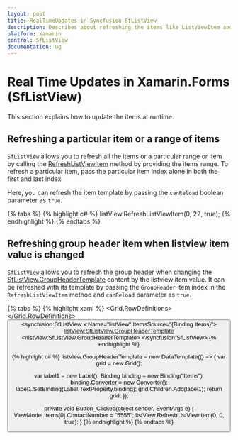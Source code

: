 ```yaml
---
layout: post
title: RealTimeUpdates in Syncfusion SfListView
description: Describes about refreshing the items like ListViewItem and GroupHeader at run time in Xamarin.Forms SfListView.
platform: xamarin
control: SfListView
documentation: ug
---
```


# Real Time Updates in Xamarin.Forms (SfListView)

This section explains how to update the items at runtime.

## Refreshing a particular item or a range of items

`SfListView` allows you to refresh all the items or a particular range or item by calling the [RefreshListViewItem](https://help.syncfusion.com/cr/xamarin/Syncfusion.ListView.XForms.SfListView.html#Syncfusion_ListView_XForms_SfListView_RefreshListViewItem_System_Int32_System_Int32_System_Boolean_) method by providing the items range. To refresh a particular item, pass the particular item index alone in both the first and last index.

Here, you can refresh the item template by passing the `canReload` boolean parameter as `true`.

{% tabs %}
{% highlight c# %}
listView.RefreshListViewItem(0, 22, true);
{% endhighlight %}
{% endtabs %}

## Refreshing group header item when listview item value is changed

`SfListView` allows you to refresh the group header when changing the [SfListView.GroupHeaderTemplate](https://help.syncfusion.com/cr/xamarin/Syncfusion.ListView.XForms.SfListView.html#Syncfusion_ListView_XForms_SfListView_GroupHeaderTemplate) content by the listview item value. It can be refreshed with its template by passing the `GroupHeader` item index in the `RefreshListViewItem` method and `canReload` parameter as `true`.

{% tabs %}
{% highlight xaml %}
<ContentPage xmlns:syncfusion="clr-namespace:Syncfusion.ListView.XForms;assembly=Syncfusion.SfListView.XForms">
<Grid>
    <Grid.RowDefinitions>
    <RowDefinition Height="50"/>
    <RowDefinition Height="*"/>
    </Grid.RowDefinitions>
    <Button Text="Modify ContactNumber" Clicked="Button_Clicked" />
    <syncfusion:SfListView x:Name="listView" ItemsSource="{Binding Items}">
    <listView:SfListView.GroupHeaderTemplate>
        <DataTemplate>
            <Grid BackgroundColor="#E4E4E4">
                <StackLayout Orientation="Horizontal" HorizontalOptions="Start"
                                VerticalOptions="Center" Padding="10,0,0,0">
                    <Label Text="{Binding Items, Converter={StaticResource Converter},Mode=TwoWay}" />
                </StackLayout>
            </Grid>
        </DataTemplate>
    </listView:SfListView.GroupHeaderTemplate>
  </syncfusion:SfListView>
</Grid>
</ContentPage>
{% endhighlight %}

{% highlight c# %}
listView.GroupHeaderTemplate = new DataTemplate(() =>
{
   var grid = new Grid();

   var label1 = new Label();
   Binding binding = new Binding("Items");
   binding.Converter = new Converter();
   label1.SetBinding(Label.TextProperty,binding);
   grid.Children.Add(label1);
   return grid;
 });

private void Button_Clicked(object sender, EventArgs e)
{
     ViewModel.Items[0].ContactNumber = "5555";
     listView.RefreshListViewItem(0, 0, true);
}
{% endhighlight %}
{% endtabs %}